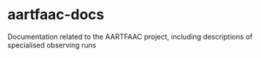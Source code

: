 # aartfaac-docs
Documentation related to the AARTFAAC project, including descriptions of specialised observing runs
